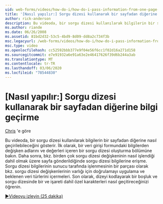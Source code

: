 ```yaml
---
uid: web-forms/videos/how-do-i/how-do-i-pass-information-from-one-page-to-another-using-a-query-string
title: '[Nasıl yapılır:] Sorgu dizesi kullanarak bir sayfadan diğerine bilgi geçirme | Microsoft Docs'
author: rick-anderson
description: Bu videoda, bir sorgu dizesi kullanılarak bilgilerin bir sayfadan diğerine nasıl geçirilebileceğini gösterir. İlk olarak, bkz. bir sorgu dizesi oluşturma...
ms.author: riande
ms.date: 06/26/2008
ms.assetid: 81bd2d32-53c5-4bd9-8d09-dd8a2c734f3b
msc.legacyurl: /web-forms/videos/how-do-i/how-do-i-pass-information-from-one-page-to-another-using-a-query-string
msc.type: video
ms.openlocfilehash: cc52592bbb377e9f04e56f6cc1f02d16a271d158
ms.sourcegitcommit: e7e91932a6e91a63e2e46417626f39d6b244a3ab
ms.translationtype: MT
ms.contentlocale: tr-TR
ms.lasthandoff: 03/06/2020
ms.locfileid: "78544830"
---
```

# <a name="how-do-i-pass-information-from-one-page-to-another-using-a-query-string"></a>[Nasıl yapılır:] Sorgu dizesi kullanarak bir sayfadan diğerine bilgi geçirme

[Chris](https://twitter.com/chrispels) 'e göre

Bu videoda, bir sorgu dizesi kullanılarak bilgilerin bir sayfadan diğerine nasıl geçirilebileceğini gösterir. İlk olarak, bir veri girişi formundaki bilgilerden değişken adlarını ve değerleri içeren bir sorgu dizesi oluşturma bölümüne bakın. Daha sonra, bkz. birden çok sorgu dizesi değişkeninin nasıl işlendiği dahil olmak üzere sayfa gönderildiğinde sorgu dizesi bilgilerine erişme. Sorgu dizesi bilgilerinin sunucu tarafında işlenmesinin bir parçası olarak bkz. sorgu dizesi değişkenlerinin varlığı için doğrulamayı uygulama ve beklenen veri türlerini içermeleri. Son olarak, dizeyi kodlayarak bir boşluk ve sorgu dizesinde bir ve işareti dahil özel karakterleri nasıl geçitireceğinizi öğrenin.

[&#9654;Videoyu izleyin (25 dakika)](https://channel9.msdn.com/Blogs/ASP-NET-Site-Videos/how-do-i-pass-information-from-one-page-to-another-using-a-query-string)
